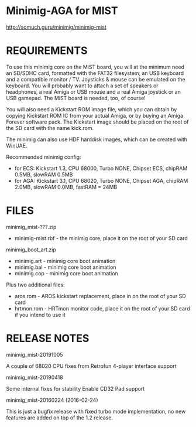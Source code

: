 Minimig-AGA for MIST
====================
http://somuch.guru/minimig/minimig-mist

REQUIREMENTS
====================

To use this minimig core on the MiST board, you will at the minimum need an SD/SDHC card, formatted with the FAT32 filesystem, an USB keyboard and a compatible monitor / TV. Joysticks & mouse can be emulated on the keyboard. You will probably want to attach a set of speakers or headphones, a real Amiga or USB mouse and a real Amiga joystick or an USB gamepad. The MiST board is needed, too, of course!

You will also need a Kickstart ROM image file, which you can obtain by copying Kickstart ROM IC from your actual Amiga, or by buying an Amiga Forever software pack. The Kickstart image should be placed on the root of the SD card with the name kick.rom.


The minimig can also use HDF harddisk images, which can be created with WinUAE.

Recommended minimig config:
* for ECS: Kickstart 1.3, CPU 68000, Turbo NONE, Chipset ECS, chipRAM 0.5MB, slowRAM 0.5MB
* for AGA: Kickstart 3.1, CPU 68020, Turbo NONE, Chipset AGA, chipRAM 2.0MB, slowRAM 0.0MB, fastRAM = 24MB

FILES
====================

minimig_mist-???.zip
- minimig-mist.rbf     - the minimig core, place it on the root of your SD card

minimig_boot_art.zip
- minimig.art          - minimig core boot animation
- minimig.bal          - minimig core boot animation
- minimig.cop          - minimig core boot animation

Plus two additional files:
- aros.rom             - AROS kickstart replacement, place in on the root of your SD card
- hrtmon.rom           - HRTmon monitor code, place it on the root of your SD card if you intend to use it

RELEASE NOTES
====================
minimig_mist-20191005

A couple of 68020 CPU fixes from Retrofun
4-player interface support

minimig_mist-20190418

Some internal fixes for stability
Enable CD32 Pad support

minimig_mist-20160224 (2016-02-24)

This is just a bugfix release with fixed turbo mode implementation, no new features are added on top of the 1.2 release.
